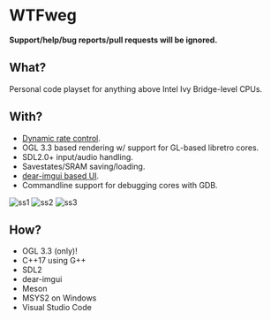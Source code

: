 # WTFweg

**Support/help/bug reports/pull requests will be ignored.**

## What?

Personal code playset for anything above Intel Ivy Bridge-level CPUs.

## With?

* [Dynamic rate control](https://docs.libretro.com/development/cores/dynamic-rate-control/).
* OGL 3.3 based rendering w/ support for GL-based libretro cores.
* SDL2.0+ input/audio handling.
* Savestates/SRAM saving/loading.
* [dear-imgui based UI](https://github.com/ocornut/imgui).
* Commandline support for debugging cores with GDB.



![ss1](https://user-images.githubusercontent.com/56025978/163493614-c992cfd3-78d5-4579-87aa-53b580f70305.png)
![ss2](https://user-images.githubusercontent.com/56025978/163493616-6dd1bae6-6aab-4a64-9c20-88ece03bdd52.png)
![ss3](https://user-images.githubusercontent.com/56025978/163493617-5db73c9e-44f3-4caa-8283-57a17e90e0f3.png)

## How?

* OGL 3.3 (only)!
* C++17 using G++
* SDL2
* dear-imgui
* Meson
* MSYS2 on Windows
* Visual Studio Code
